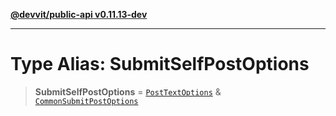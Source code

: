 [**@devvit/public-api v0.11.13-dev**](../../README.md)

---

# Type Alias: SubmitSelfPostOptions

> **SubmitSelfPostOptions** = [`PostTextOptions`](PostTextOptions.md) & [`CommonSubmitPostOptions`](CommonSubmitPostOptions.md)
